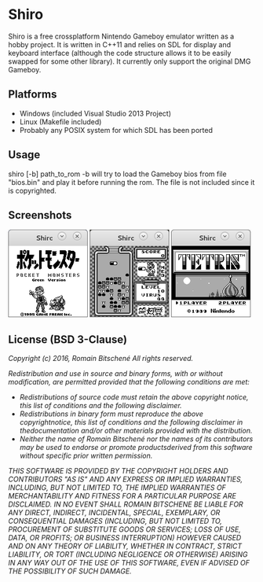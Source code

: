 Shiro
=======================

Shiro is a free crossplatform Nintendo Gameboy emulator written as a hobby project.
It is written in C++11 and relies on SDL for display and keyboard interface (although the code structure allows it to be easily swapped for some other library).
It currently only support the original DMG Gameboy.

Platforms
-----------------------
* Windows (included Visual Studio 2013 Project)
* Linux (Makefile included)
* Probably any POSIX system for which SDL has been ported

Usage
-----------------------
shiro [-b] path_to_rom
	-b will try to load the Gameboy bios from file "bios.bin" and play it before running the rom. The file is not included since it is copyrighted.

Screenshots
-----------------------
![Pokemon Green](/screenshots/pokemongreen.png)
![Dr Mario](/screenshots/drmario.png)
![Tetris](/screenshots/tetris.png)

License (BSD 3-Clause)
-----------------------
<i>Copyright (c) 2016, Romain Bitschené
All rights reserved.

Redistribution and use in source and binary forms, with or without
modification, are permitted provided that the following conditions are met:
* Redistributions of source code must retain the above copyright notice, this list of conditions and the following disclaimer.
* Redistributions in binary form must reproduce the above copyrightnotice, this list of conditions and the following disclaimer in thedocumentation and/or other materials provided with the distribution.
* Neither the name of Romain Bitschené nor the names of its contributors may be used to endorse or promote productsderived from this software without specific prior written permission.

THIS SOFTWARE IS PROVIDED BY THE COPYRIGHT HOLDERS AND CONTRIBUTORS "AS IS" AND
ANY EXPRESS OR IMPLIED WARRANTIES, INCLUDING, BUT NOT LIMITED TO, THE IMPLIED
WARRANTIES OF MERCHANTABILITY AND FITNESS FOR A PARTICULAR PURPOSE ARE
DISCLAIMED. IN NO EVENT SHALL ROMAIN BITSCHENE BE LIABLE FOR ANY
DIRECT, INDIRECT, INCIDENTAL, SPECIAL, EXEMPLARY, OR CONSEQUENTIAL DAMAGES
(INCLUDING, BUT NOT LIMITED TO, PROCUREMENT OF SUBSTITUTE GOODS OR SERVICES;
LOSS OF USE, DATA, OR PROFITS; OR BUSINESS INTERRUPTION) HOWEVER CAUSED AND
ON ANY THEORY OF LIABILITY, WHETHER IN CONTRACT, STRICT LIABILITY, OR TORT
(INCLUDING NEGLIGENCE OR OTHERWISE) ARISING IN ANY WAY OUT OF THE USE OF THIS
SOFTWARE, EVEN IF ADVISED OF THE POSSIBILITY OF SUCH DAMAGE.</i>